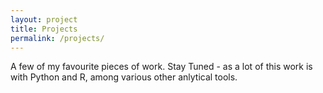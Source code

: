 ```yaml
---
layout: project
title: Projects
permalink: /projects/
---
```


A few of my favourite pieces of work. Stay Tuned - as a lot of this work is with Python and R, among various other anlytical tools.

